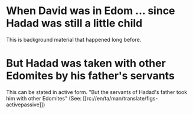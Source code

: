 # When David was in Edom ... since Hadad was still a little child

This is background material that happened long before.

# But Hadad was taken with other Edomites by his father's servants

This can be stated in active form. "But the servants of Hadad's father took him with other Edomites" (See: [[rc://en/ta/man/translate/figs-activepassive]])

